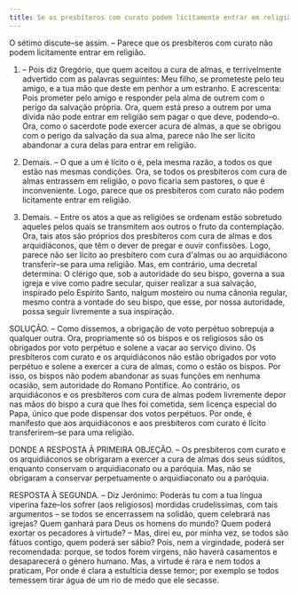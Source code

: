 ```yaml
---
title: Se os presbíteros com curato podem licitamente entrar em religião
---
```


O sétimo discute–se assim. – Parece que os presbíteros com curato não podem licitamente entrar em religião.  

1. – Pois diz Gregório, que quem aceitou a cura de almas, e terrivelmente advertido com as palavras seguintes: Meu filho, se prometeste pelo teu amigo, e a tua mão que deste em penhor a um estranho. E acrescenta: Pois prometer pelo amigo e responder pela alma de outrem com o perigo da salvação própria. Ora, quem está preso a outrem por uma dívida não pode entrar em religião sem pagar o que deve, podendo–o. Ora, como o sacerdote pode exercer acura de almas, a que se obrigou com o perigo da salvação da sua alma, parece não lhe ser licito abandonar a cura delas para entrar em religião.  

2. Demais. – O que a um é lícito o é, pela mesma razão, a todos os que estão nas mesmas condições. Ora, se todos os presbíteros com cura de almas entrassem em religião, o povo ficaria sem pastores, o que é inconveniente. Logo, parece que os presbíteros com curato não podem licitamente entrar em religião.  

3. Demais. – Entre os atos a que as religiões se ordenam estão sobretudo aqueles pelos quais se transmitem aos outros o fruto da contemplação. Ora, tais atos são próprios dos presbíteros com cura de almas e dos arquidiáconos, que têm o dever de pregar e ouvir confissões. Logo, parece não ser lícito ao presbítero com cura d'almas ou ao arquidiácono transferir–se para uma religião. Mas, em contrário, uma decretal determina: O clérigo que, sob a autoridade do seu bispo, governa a sua igreja e vive como padre secular, quiser realizar a sua salvação, inspirado pelo Espírito Santo, nalgum mosteiro ou numa cânonia regular, mesmo contra a vontade do seu bispo, que esse, por nossa autoridade, possa seguir livremente a sua inspiração.  

SOLUÇÃO. – Como dissemos, a obrigação de voto perpétuo sobrepuja a qualquer outra. Ora, propriamente só os bispos e os religiosos são os obrigados por voto perpétuo e solene a vacar ao serviço divino. Os presbíteros com curato e os arquidiáconos não estão obrigados por voto perpétuo e solene a exercer a cura de almas, como o estão os bispos. Por isso, os bispos não podem abandonar as suas funções em nenhuma ocasião, sem autoridade do Romano Pontífice. Ao contrário, os arquidiáconos e os presbíteros com cura de almas podem livremente depor nas mãos do bispo a cura que lhes foi cometida, sem licença especial do Papa, único que pode dispensar dos votos perpétuos. Por onde, é manifesto que aos arquidiáconos e aos presbíteros com curato é lícito transferirem–se para uma religião.  

DONDE A RESPOSTA À PRIMEIRA OBJEÇÃO. – Os presbíteros com curato e os arquidiáconos se obrigaram a exercer a cura de almas dos seus súditos, enquanto conservam o arquidiaconato ou a paróquia. Mas, não se obrigaram a conservar perpetuamente o arquidiaconato ou a paróquia.  

RESPOSTA À SEGUNDA. – Diz Jerónimo: Poderás tu com a tua língua viperina faze–los sofrer (aos religiosos) mordidas crudelíssimas, com tais argumentos – se todos se encerrassem na solidão, quem celebrará nas igrejas? Quem ganhará para Deus os homens do mundo? Quem poderá exortar os pecadores à virtude? – Mas, direi eu, por minha vez, se todos são fátuos contigo, quem poderá ser sábio? Pois, nem a virgindade, poderá ser recomendada: porque, se todos forem virgens, não haverá casamentos e desaparecerá o género humano. Mas, a virtude é rara e nem todos a praticam, Por onde é clara a estultícia desse temor; por exemplo se todos temessem tirar água de um rio de medo que ele secasse.